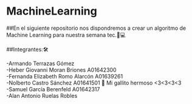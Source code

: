 # MachineLearning
##En el siguiente repositorio nos dispondremos a crear un algoritmo de Machine Learning para nuestra semana tec.🐐💻


##Integrantes:🛠

-Armando Terrazas Gómez <br>
-Heber Giovanni Moran Briones A01642300<br>
-Fernanda Elizabeth Romo Alarcón A01639261<br>
-Nolberto Castro Sánchez A01641501 🦁 Mi gallito hermoso <3<3<3<3<br>
-Samuel García Berenfeld A01642317<br>
-Alan Antonio Ruelas Robles
